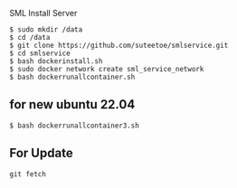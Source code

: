 
SML Install Server

```
$ sudo mkdir /data
$ cd /data
$ git clone https://github.com/suteetoe/smlservice.git
$ cd smlservice
$ bash dockerinstall.sh
$ sudo docker network create sml_service_network
$ bash dockerrunallcontainer.sh

```

## for new ubuntu 22.04

```
$ bash dockerrunallcontainer3.sh
```


## For Update 

```
git fetch 
```